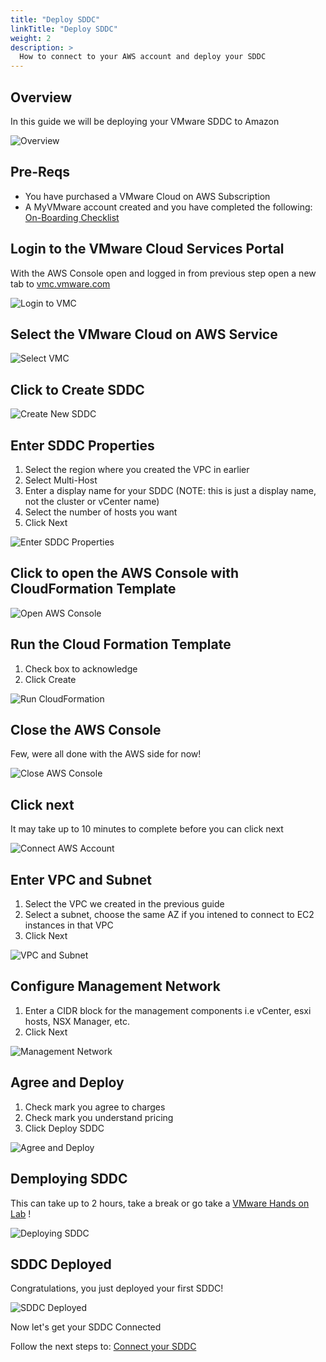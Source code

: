 ```yaml
---
title: "Deploy SDDC"
linkTitle: "Deploy SDDC"
weight: 2
description: >
  How to connect to your AWS account and deploy your SDDC
---
```


## Overview

In this guide we will be deploying your VMware SDDC to Amazon

![Overview](https://vmc-onboarding-images.s3.amazonaws.com/1.Onboarding-SDDC/deploy-sddc/sddcoverview.png)

## Pre-Reqs

- You have purchased a VMware Cloud on AWS Subscription
- A MyVMware account created and you have completed the following: <a href="https://docs.vmware.com/en/VMware-Cloud-on-AWS/services/com.vmware.vmc-aws.getting-started/GUID-924D58AB-ABBE-48B1-B009-63A16C7DE5B0.html" target="_blank">On-Boarding Checklist</a>  

## Login to the VMware Cloud Services Portal 

With the AWS Console open and logged in from previous step open a new tab to <a href="https://vmc.vmware.com" target="_blank">vmc.vmware.com</a>

![Login to VMC](https://vmc-onboarding-images.s3.amazonaws.com/1.Onboarding-SDDC/deploy-sddc/vmclogin.png)

## Select the VMware Cloud on AWS Service 

![Select VMC](https://vmc-onboarding-images.s3.amazonaws.com/1.Onboarding-SDDC/deploy-sddc/selectvmc.png)

## Click to Create SDDC

![Create New SDDC](https://vmc-onboarding-images.s3.amazonaws.com/1.Onboarding-SDDC/deploy-sddc/createsddc.png)

## Enter SDDC Properties
1. Select the region where you created the VPC in earlier
2. Select Multi-Host
3. Enter a display name for your SDDC (NOTE: this is just a display name, not the cluster or vCenter name)
4. Select the number of hosts you want
5. Click Next 

![Enter SDDC Properties](https://vmc-onboarding-images.s3.amazonaws.com/1.Onboarding-SDDC/deploy-sddc/sddcproperties.png)

## Click to open the AWS Console with CloudFormation Template

![Open AWS Console](https://vmc-onboarding-images.s3.amazonaws.com/1.Onboarding-SDDC/deploy-sddc/openawsconsole.png)

## Run the Cloud Formation Template
1. Check box to acknowledge 
2. Click Create 

![Run CloudFormation](https://vmc-onboarding-images.s3.amazonaws.com/1.Onboarding-SDDC/deploy-sddc/runcloudformation.png)

## Close the AWS Console

Few, were all done with the AWS side for now! 

![Close AWS Console](https://vmc-onboarding-images.s3.amazonaws.com/1.Onboarding-SDDC/deploy-sddc/closeawsconsole.png)

## Click next 
It may take up to 10 minutes to complete before you can click next

![Connect AWS Account](https://vmc-onboarding-images.s3.amazonaws.com/1.Onboarding-SDDC/deploy-sddc/awsconnectclicknext.png)

## Enter VPC and Subnet  
1. Select the VPC we created in the previous guide 
2. Select a subnet, choose the same AZ if you intened to connect to EC2 instances in that VPC 
3. Click Next

![VPC and Subnet](https://vmc-onboarding-images.s3.amazonaws.com/1.Onboarding-SDDC/deploy-sddc/vpcandsubnet.png)

## Configure Management Network
1. Enter a CIDR block for the management components i.e vCenter, esxi hosts, NSX Manager, etc. 
2. Click Next  

![Management Network](https://vmc-onboarding-images.s3.amazonaws.com/1.Onboarding-SDDC/deploy-sddc/configurenetwork.png)

## Agree and Deploy
1. Check mark you agree to charges
2. Check mark you understand pricing
3. Click Deploy SDDC

![Agree and Deploy](https://vmc-onboarding-images.s3.amazonaws.com/1.Onboarding-SDDC/deploy-sddc/agreeanddeploy.png)

## Demploying SDDC
This can take up to 2 hours, take a break or go take a <a href="https://hol.vmware.com" target="_blank">VMware Hands on Lab</a> ! 

![Deploying SDDC](https://vmc-onboarding-images.s3.amazonaws.com/1.Onboarding-SDDC/deploy-sddc/deployingsddc.png)

## SDDC Deployed
Congratulations, you just deployed your first SDDC! 

![SDDC Deployed](https://vmc-onboarding-images.s3.amazonaws.com/1.Onboarding-SDDC/deploy-sddc/sddcdeployed.png)

Now let's get your SDDC Connected

Follow the next steps to: [Connect your SDDC](/guide/2.-connect-sddc/)











